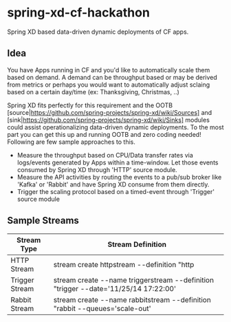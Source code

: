 spring-xd-cf-hackathon
======================

Spring XD based data-driven dynamic deployments of CF apps.

Idea
----
You have Apps running in CF and you'd like to automatically scale them based on demand. A demand can be throughput based or may be derived from metrics or perhaps you would want to automatically adjust sclaing based on a certain day/time (ex: Thanksgiving, Christmas, ..)

Spring XD fits perfectly for this requirement and the OOTB [source|https://github.com/spring-projects/spring-xd/wiki/Sources] and [sink|https://github.com/spring-projects/spring-xd/wiki/Sinks] modules could assist operationalizing data-driven dynamic deployments. To the most part you can get this up and running OOTB and zero coding needed! Following are few sample approaches to this.

* Measure the throughput based on CPU/Data transfer rates via logs/events generated by Apps within a time-window. Let those events consumed by Spring XD through 'HTTP' source module.
* Measure the API activities by routing the events to a pub/sub broker like 'Kafka' or 'Rabbit' and have Spring XD consume from them directly.
* Trigger the scaling protocol based on a timed-event through 'Trigger' source module

Sample Streams
--------------

|Stream Type | Stream Definition
|------|--------
HTTP Stream | stream create httpstream --definition "http | transform --script=postRequest.groovy | log" --deploy
Trigger Stream | stream create --name triggerstream --definition "trigger --date='11/25/14 17:22:00' | transform --script=postRequest.groovy | counter" --deploy
Rabbit Stream | stream create --name rabbitstream --definition "rabbit --queues='scale-out' | transform --script=postRequest.groovy | counter" --deploy